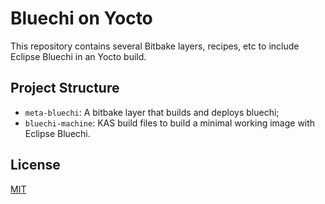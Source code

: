 # Bluechi on Yocto

This repository contains several Bitbake layers, recipes, etc to include Eclipse Bluechi
in an Yocto build.

## Project Structure

* `meta-bluechi`: A bitbake layer that builds and deploys bluechi;
* `bluechi-machine`: KAS build files to build a minimal working image with Eclipse Bluechi.

## License

[MIT](./LICENSE)
